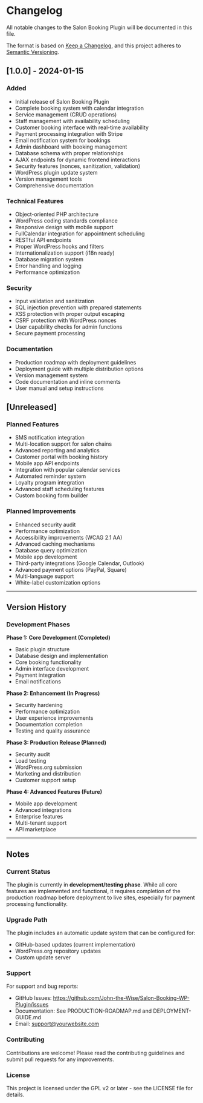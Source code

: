 # Changelog

All notable changes to the Salon Booking Plugin will be documented in this file.

The format is based on [Keep a Changelog](https://keepachangelog.com/en/1.0.0/),
and this project adheres to [Semantic Versioning](https://semver.org/spec/v2.0.0.html).

## [1.0.0] - 2024-01-15

### Added
- Initial release of Salon Booking Plugin
- Complete booking system with calendar integration
- Service management (CRUD operations)
- Staff management with availability scheduling
- Customer booking interface with real-time availability
- Payment processing integration with Stripe
- Email notification system for bookings
- Admin dashboard with booking management
- Database schema with proper relationships
- AJAX endpoints for dynamic frontend interactions
- Security features (nonces, sanitization, validation)
- WordPress plugin update system
- Version management tools
- Comprehensive documentation

### Technical Features
- Object-oriented PHP architecture
- WordPress coding standards compliance
- Responsive design with mobile support
- FullCalendar integration for appointment scheduling
- RESTful API endpoints
- Proper WordPress hooks and filters
- Internationalization support (i18n ready)
- Database migration system
- Error handling and logging
- Performance optimization

### Security
- Input validation and sanitization
- SQL injection prevention with prepared statements
- XSS protection with proper output escaping
- CSRF protection with WordPress nonces
- User capability checks for admin functions
- Secure payment processing

### Documentation
- Production roadmap with deployment guidelines
- Deployment guide with multiple distribution options
- Version management system
- Code documentation and inline comments
- User manual and setup instructions

## [Unreleased]

### Planned Features
- SMS notification integration
- Multi-location support for salon chains
- Advanced reporting and analytics
- Customer portal with booking history
- Mobile app API endpoints
- Integration with popular calendar services
- Automated reminder system
- Loyalty program integration
- Advanced staff scheduling features
- Custom booking form builder

### Planned Improvements
- Enhanced security audit
- Performance optimization
- Accessibility improvements (WCAG 2.1 AA)
- Advanced caching mechanisms
- Database query optimization
- Mobile app development
- Third-party integrations (Google Calendar, Outlook)
- Advanced payment options (PayPal, Square)
- Multi-language support
- White-label customization options

---

## Version History

### Development Phases

**Phase 1: Core Development (Completed)**
- Basic plugin structure
- Database design and implementation
- Core booking functionality
- Admin interface development
- Payment integration
- Email notifications

**Phase 2: Enhancement (In Progress)**
- Security hardening
- Performance optimization
- User experience improvements
- Documentation completion
- Testing and quality assurance

**Phase 3: Production Release (Planned)**
- Security audit
- Load testing
- WordPress.org submission
- Marketing and distribution
- Customer support setup

**Phase 4: Advanced Features (Future)**
- Mobile app development
- Advanced integrations
- Enterprise features
- Multi-tenant support
- API marketplace

---

## Notes

### Current Status
The plugin is currently in **development/testing phase**. While all core features are implemented and functional, it requires completion of the production roadmap before deployment to live sites, especially for payment processing functionality.

### Upgrade Path
The plugin includes an automatic update system that can be configured for:
- GitHub-based updates (current implementation)
- WordPress.org repository updates
- Custom update server

### Support
For support and bug reports:
- GitHub Issues: https://github.com/John-the-Wise/Salon-Booking-WP-Plugin/issues
- Documentation: See PRODUCTION-ROADMAP.md and DEPLOYMENT-GUIDE.md
- Email: support@yourwebsite.com

### Contributing
Contributions are welcome! Please read the contributing guidelines and submit pull requests for any improvements.

### License
This project is licensed under the GPL v2 or later - see the LICENSE file for details.